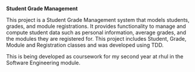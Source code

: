 **Student Grade Management**

This project is a Student Grade Management system that models students, grades, and module registrations.
It provides functionality to manage and compute student data such as personal information, average grades, and the modules they are registered for.
This project includes Student, Grade, Module and Registration classes and was developed using TDD.

This is being developed as coursework for my second year at rhul in the Software Engineering module.

